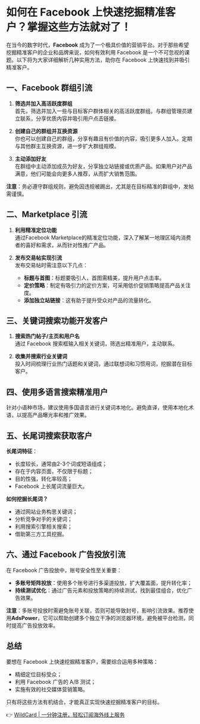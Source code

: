 # 如何在 Facebook 上快速挖掘精准客户？掌握这些方法就对了！

在当今的数字时代，**Facebook** 成为了一个极具价值的营销平台。对于那些希望挖掘精准客户的企业和品牌来说，如何有效利用 Facebook 是一个不可忽视的课题。以下将为大家详细解析几种实用方法，助你在 Facebook 上快速找到并吸引精准客户。

## 一、Facebook 群组引流

1. **筛选并加入高活跃度群组**  
   首先，筛选并加入一些与目标客户群体相关的高活跃度群组。与群组管理员建立联系，分享优质内容并吸引用户点击链接。

2. **创建自己的群组并互换资源**  
   你也可以创建自己的群组，分享有趣且有价值的内容，吸引更多人加入。定期与其他群主互换资源，进一步扩大群组规模。

3. **主动添加好友**  
   在群组中主动添加成员为好友，分享独立站链接或优质产品。如果用户对产品满意，他们可能会向更多人推荐，从而扩大销售范围。

**注意**：务必遵守群组规则，避免因违规被踢出，尤其是在目标精准的群组中，发帖需谨慎。

## 二、Marketplace 引流

1. **利用精准定位功能**  
   通过Facebook Marketplace的精准定位功能，深入了解某一地理区域内消费者的喜好和需求，从而针对性推广产品。

2. **发布交易帖实现引流**  
   发布交易帖时需注意以下几点：  
   - **标题与首图**：标题要吸引人，首图需精美，提升用户点击率。  
   - **定价策略**：制定有吸引力的定价方案，可采用低价促销策略提高产品关注度。  
   - **添加独立站链接**：这有助于提升受众对产品的流量转化。

## 三、关键词搜索功能开发客户

1. **搜索热门帖子/主页和用户名**  
   通过 Facebook 搜索框输入相关关键词，筛选出精准用户，主动联系。

2. **收集并搜索行业关键词**  
   投入时间梳理行业热门话题和关键词，通过联想词和习惯用词，挖掘潜在目标客户。

## 四、使用多语言搜索精准用户

针对小语种市场，建议使用多国语言进行关键词本地化。避免直译，使用本地化术语，以提高产品曝光率和推广效果。

## 五、长尾词搜索获取客户

**长尾词特征**：  
- 长度较长，通常由2-3个词或短语组成；  
- 存在于内容页面，不仅限于标题；  
- 目的性强，转化率较高；  
- Facebook 上长尾词流量巨大。

**如何挖掘长尾词？**  
- 通过网站业务构思关键词；  
- 分析竞争对手的关键词；  
- 利用搜索引擎相关搜索；  
- 借助第三方工具挖掘。

## 六、通过 Facebook 广告投放引流

在 Facebook 广告投放中，账号安全性至关重要：  
- **多账号矩阵投放**：使用多个账号进行多渠道投放，扩大覆盖面，提升转化率；  
- **持续测试优化**：通过广告元素和投放策略的持续测试，找到最佳组合，优化广告效果。

**注意**：多账号投放时需避免账号关联，否则可能导致封号，影响引流效果。推荐使用**AdsPower**，它可以帮助创建多个独立干净的浏览器环境，避免被平台检测，同时提高广告投放效率。

## 总结

要想在 Facebook 上快速挖掘精准客户，需要综合运用多种策略：  
- 精细定位目标受众；  
- 利用 Facebook 广告的 A/B 测试；  
- 实施有效的社交媒体营销策略。  

只有将这些方法有机结合，才能真正实现快速挖掘精准客户的目标。

👉 [WildCard | 一分钟注册，轻松订阅海外线上服务](https://bbtdd.com/WildCard)